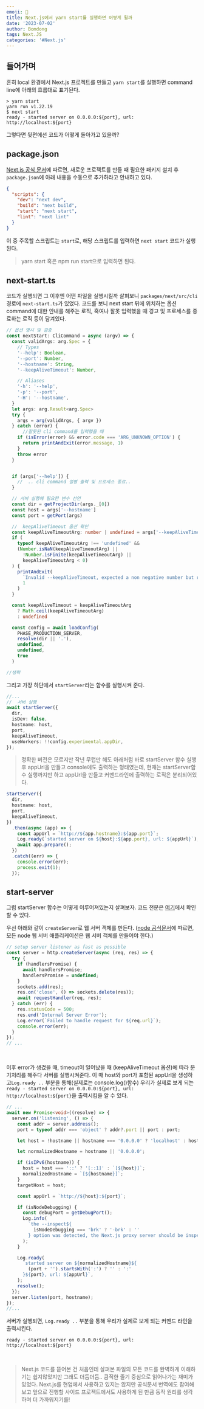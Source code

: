 ```yaml
---
emoji: 🚀
title: Next.js에서 yarn start를 실행하면 어떻게 될까
date: '2023-07-02'
author: Bomdong
tags: Next.JS
categories: '#Next.js'
---
```


## 들어가며

흔히 local 환경에서 Next.js 프로젝트를 만들고 `yarn start`를 실행하면 command line에 아래의 흐름대로 표기된다.

```
> yarn start
yarn run v1.22.19
$ next start
ready - started server on 0.0.0.0:${port}, url: http://localhost:${port}
```

그렇다면 뒷편에선 코드가 어떻게 돌아가고 있을까?

## package.json

[Next.js 공식 문서](https://nextjs.org/docs/getting-started/installation#manual-installation)에 따르면,
새로운 프로젝트를 만들 때 필요한 패키지 설치 후 `package.json`에 아래 내용을 수동으로 추가하라고 안내하고 있다.

```json
{
  "scripts": {
    "dev": "next dev",
    "build": "next build",
    "start": "next start",
    "lint": "next lint"
  }
}
```

이 중 주목할 스크립트는 `start`로, 해당 스크립트를 입력하면 `next start` 코드가 실행된다.

> yarn start 혹은 npm run start으로 입력하면 된다.

## next-start.ts

코드가 실행되면 그 이후엔 어떤 파일을 실행시킬까 살펴보니 `packages/next/src/cli` 경로에 `next-start.ts`가 있었다.
코드를 보니 next start 뒤에 위치하는 옵션 command에 대한 안내를 해주는 로직, 혹여나 잘못 입력했을 때 경고 및 프로세스를 종료하는 로직 등이 담겨있다.

```typescript
// 옵션 명시 및 검증
const nextStart: CliCommand = async (argv) => {
  const validArgs: arg.Spec = {
    // Types
    '--help': Boolean,
    '--port': Number,
    '--hostname': String,
    '--keepAliveTimeout': Number,

    // Aliases
    '-h': '--help',
    '-p': '--port',
    '-H': '--hostname',
  }
  let args: arg.Result<arg.Spec>
  try {
    args = arg(validArgs, { argv })
  } catch (error) {
      //잘못된 cli command를 입력했을 때
    if (isError(error) && error.code === 'ARG_UNKNOWN_OPTION') {
      return printAndExit(error.message, 1)
    }
    throw error
  }


  if (args['--help']) {
    //  .. cli command 설명 출력 및 프로세스 종료..
  }

  // 서버 실행에 필요한 변수 선언
  const dir = getProjectDir(args._[0])
  const host = args['--hostname']
  const port = getPort(args)

  //  keepAliveTimeout 옵션 확인
  const keepAliveTimeoutArg: number | undefined = args['--keepAliveTimeout']
  if (
    typeof keepAliveTimeoutArg !== 'undefined' &&
    (Number.isNaN(keepAliveTimeoutArg) ||
      !Number.isFinite(keepAliveTimeoutArg) ||
      keepAliveTimeoutArg < 0)
  ) {
    printAndExit(
      `Invalid --keepAliveTimeout, expected a non negative number but received "${keepAliveTimeoutArg}"`,
      1
    )
  }

  const keepAliveTimeout = keepAliveTimeoutArg
    ? Math.ceil(keepAliveTimeoutArg)
    : undefined

  const config = await loadConfig(
    PHASE_PRODUCTION_SERVER,
    resolve(dir || '.'),
    undefined,
    undefined,
    true
  )

//생략
```

그리고 가장 하단에서 `startServer`라는 함수를 실행시켜 준다.

```typescript
//...
//  서버 실행
await startServer({
  dir,
  isDev: false,
  hostname: host,
  port,
  keepAliveTimeout,
  useWorkers: !!config.experimental.appDir,
});
```

> 정확한 버전은 모르지만 작년 무렵만 해도 아래처럼 바로 startServer 함수 실행 후 appUrl을 만들고 console에도 출력하는 형태였는데,
> 현재는 startServer함수 실행까지만 하고 appUrl을 만들고 커맨드라인에 출력하는 로직은 분리되어있다.

```typescript
startServer({
  dir,
  hostname: host,
  port,
  keepAliveTimeout,
})
  .then(async (app) => {
    const appUrl = `http://${app.hostname}:${app.port}`;
    Log.ready(`started server on ${host}:${app.port}, url: ${appUrl}`);
    await app.prepare();
  })
  .catch((err) => {
    console.error(err);
    process.exit(1);
  });
```

## start-server

그럼 startServer 함수는 어떻게 이루어져있는지 살펴보자.
코드 전문은 [여기](https://github.com/vercel/next.js/blob/canary/packages/next/src/server/lib/start-server.ts)에서 확인할 수 있다.

우선 아래와 같이 `createServer`로 웹 서버 객체를 만든다.
([node 공식문서](https://nodejs.org/ko/docs/guides/anatomy-of-an-http-transaction)에 따르면, 모든 node 웹 서버 애플리케이션은 웹 서버 객체를 만들어야 한다.)

```typescript
// setup server listener as fast as possible
const server = http.createServer(async (req, res) => {
  try {
    if (handlersPromise) {
      await handlersPromise;
      handlersPromise = undefined;
    }
    sockets.add(res);
    res.on('close', () => sockets.delete(res));
    await requestHandler(req, res);
  } catch (err) {
    res.statusCode = 500;
    res.end('Internal Server Error');
    Log.error(`Failed to handle request for ${req.url}`);
    console.error(err);
  }
});
// ...
```

<br/>
    
이후 error가 생겼을 때, timeout이 일어났을 때 (keepAliveTimeout 옵션)에 따라 분기처리를 해주다 서버를 실행시켜준다.
이 때 host와 port가 포함된 appUrl을 생성하고`Log.ready ..` 부분을 통해(실제로는 console.log()함수) 
우리가 실제로 보게 되는 `ready - started server on 0.0.0.0:${port}, url: http://localhost:${port}`을 출력시킴을 알 수 있다.

```typescript
// ...
await new Promise<void>((resolve) => {
  server.on('listening', () => {
    const addr = server.address();
    port = typeof addr === 'object' ? addr?.port || port : port;

    let host = !hostname || hostname === '0.0.0.0' ? 'localhost' : hostname;

    let normalizedHostname = hostname || '0.0.0.0';

    if (isIPv6(hostname)) {
      host = host === '::' ? '[::1]' : `[${host}]`;
      normalizedHostname = `[${hostname}]`;
    }
    targetHost = host;

    const appUrl = `http://${host}:${port}`;

    if (isNodeDebugging) {
      const debugPort = getDebugPort();
      Log.info(
        `the --inspect${
          isNodeDebugging === 'brk' ? '-brk' : ''
        } option was detected, the Next.js proxy server should be inspected at port ${debugPort}.`,
      );
    }

    Log.ready(
      `started server on ${normalizedHostname}${
        (port + '').startsWith(':') ? '' : ':'
      }${port}, url: ${appUrl}`,
    );
    resolve();
  });
  server.listen(port, hostname);
});
//...
```

서버가 실행되면, `Log.ready ..` 부분을 통해 우리가 실제로 보게 되는 커맨드 라인을 출력시킨다.

```
ready - started server on 0.0.0.0:${port}, url: http://localhost:${port}
```

<br/>

> Next.js 코드를 뜯어본 건 처음인데 살펴본 파일의 모든 코드를 완벽하게 이해하기는 쉽지않았지만 그래도 더듬더듬.. 큼직한 줄기 중심으로 읽어나가는 재미가 있었다.
> Next.js를 현업에서 사용하고 있지는 않지만 공식문서 번역에도 참여해보고 앞으로 진행할 사이드 프로젝트에서도 사용하게 된 만큼 동작 원리를 생각하며 더 가까워지기를!

```toc

```
